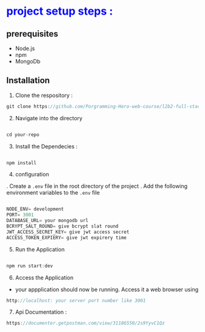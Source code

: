 # <p style="color: blue">project setup steps : <p>

## prerequisites

- Node.js
- npm
- MongoDb

## Installation

1. Clone the respository :

```ts
git clone https://github.com/Porgramming-Hero-web-course/l2b2-full-stack-a5-server-side-iammehedi4201.git

```

2. Navigate into the directory

```ts

cd your-repo

```

3. Install the Dependecies :

```ts

npm install

```

4. configuration

. Create a `.env` file in the root directory of the project
. Add the following environment variables to the `.env` file

```ts

NODE_ENV= development
PORT= 3001
DATABASE_URL= your mongodb url
BCRYPT_SALT_ROUND= give bcrypt slat round
JWT_ACCESS_SECRET_KEY= give jwt access secret
ACCESS_TOKEN_EXPIERY= give jwt expirery time

```

5. Run the Application

```ts

npm run start:dev

```

6. Access the Application

- your appplication should now be running. Access it a web browser using

```ts
http://localhost: your server port number like 3001

```

7. Api Documentation :

```ts
https://documenter.getpostman.com/view/31186550/2s9YyvC1Qz

```